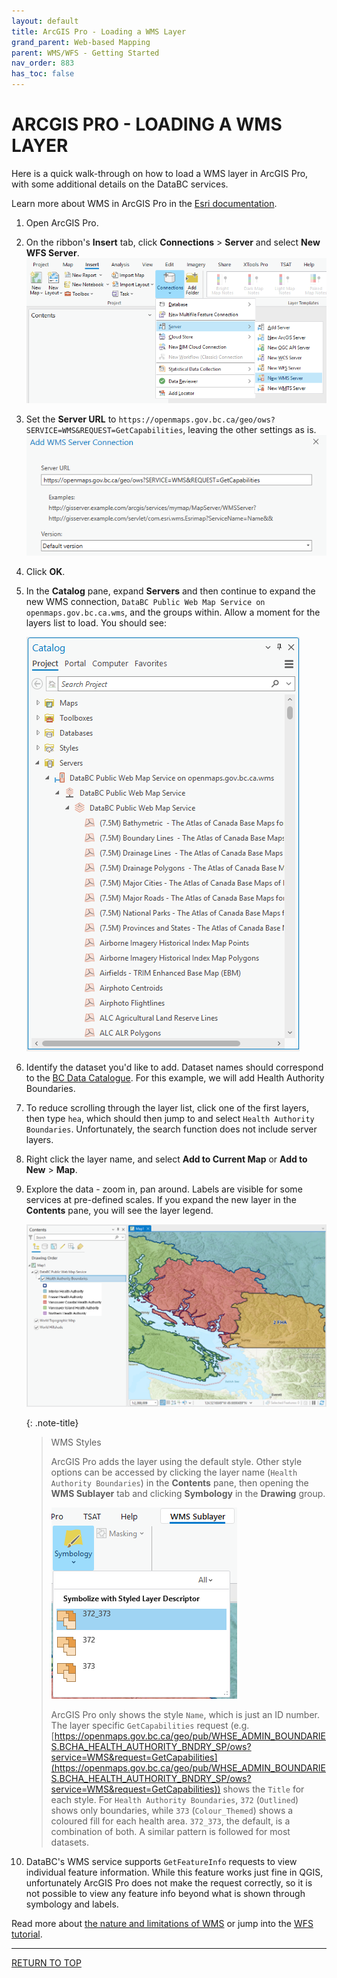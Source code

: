 ```yaml
---
layout: default
title: ArcGIS Pro - Loading a WMS Layer
grand_parent: Web-based Mapping
parent: WMS/WFS - Getting Started
nav_order: 883
has_toc: false
---
```


# ARCGIS PRO - LOADING A WMS LAYER

Here is a quick walk-through on how to load a WMS layer in ArcGIS Pro, with some additional details on the DataBC services. 

Learn more about WMS in ArcGIS Pro in the [Esri documentation](https://pro.arcgis.com/en/pro-app/latest/help/data/services/use-wms-services.htm). 

1. Open ArcGIS Pro. 
2. On the ribbon's **Insert** tab, click **Connections** > **Server** and select **New WFS Server**.
   ![New WMS connection button](images/wms_wfs_getting_started/agp_wms_new_connection.png)
3. Set the **Server URL** to `https://openmaps.gov.bc.ca/geo/ows?SERVICE=WMS&REQUEST=GetCapabilities`, leaving the other settings as is.
   ![New WMS connection dialogue in ArcGIS Pro](images/wms_wfs_getting_started/agp_wms_new_connection_settings.png)
4. Click **OK**.
5. In the **Catalog** pane, expand **Servers** and then continue to expand the new WMS connection, `DataBC Public Web Map Service on openmaps.gov.bc.ca.wms`, and the groups within. Allow a moment for the layers list to load. You should see:
   
   ![WMS layer list](images/wms_wfs_getting_started/agp_wms_connection.png)
   
6. Identify the dataset you'd like to add. Dataset names should correspond to the [BC Data Catalogue](https://catalogue.data.gov.bc.ca/). For this example, we will add Health Authority Boundaries.
7. To reduce scrolling through the layer list, click one of the first layers, then type `hea`, which should then jump to and select `Health Authority Boundaries`. Unfortunately, the search function does not include server layers.
8. Right click the layer name, and select **Add to Current Map** or **Add to New** > **Map**.
9. Explore the data - zoom in, pan around. Labels are visible for some services at pre-defined scales. If you expand the new layer in the **Contents** pane, you will see the layer legend.
    
    ![Health Authority WMS service in ArcGIS Pro](images/wms_wfs_getting_started/agp_wms_health_view.png)
  
   {: .note-title}
   > WMS Styles
   >
   > ArcGIS Pro adds the layer using the default style. Other style options can be accessed by clicking the layer name (`Health Authority Boundaries`) in the **Contents** pane, then opening the **WMS Sublayer** tab and clicking **Symbology** in the **Drawing** group.
   >
   > ![Accessing style options](images/wms_wfs_getting_started/agp_wms_styles.png)
   >
   > ArcGIS Pro only shows the style `Name`, which is just an ID number. The layer specific `GetCapabilities` request (e.g. [https://openmaps.gov.bc.ca/geo/pub/WHSE_ADMIN_BOUNDARIES.BCHA_HEALTH_AUTHORITY_BNDRY_SP/ows?service=WMS&request=GetCapabilities](https://openmaps.gov.bc.ca/geo/pub/WHSE_ADMIN_BOUNDARIES.BCHA_HEALTH_AUTHORITY_BNDRY_SP/ows?service=WMS&request=GetCapabilities)) shows the `Title` for each style. For `Health Authority Boundaries`, `372` (`Outlined`) shows only boundaries, while  `373` (`Colour_Themed`) shows a coloured fill for each health area. `372_373`, the default, is a combination of both. A similar pattern is followed for most datasets.

10. DataBC's WMS service supports `GetFeatureInfo` requests to view individual feature information. While this feature works just fine in QGIS, unfortunately ArcGIS Pro does not make the request correctly, so it is not possible to view any feature info beyond what is shown through symbology and labels.

Read more about [the nature and limitations of WMS](map_getting_started_qgis_wms.html#the-nature-and-limitations-of-wms) or jump into the [WFS tutorial](map_getting_started_arcgispro_wfs.md).

-----------------------

[RETURN TO TOP][1]

[1]: #top
